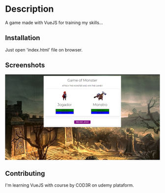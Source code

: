 # Description

A game made with VueJS for training my skills...

## Installation

Just open 'index.html' file on browser.

## Screenshots
![Demo file](https://raw.githubusercontent.com/ianitow/vuejs-game-of-monster/origin/demo.png)
## Contributing
I'm learning VueJS with course by COD3R on udemy plataform.

